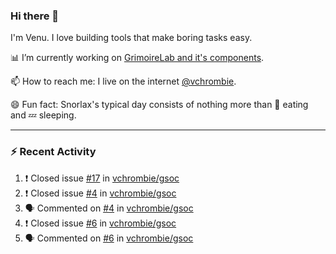 ### Hi there 👋

I'm Venu. I love building tools that make boring tasks easy.

📊 I’m currently working on [GrimoireLab and it's components](https://chaoss.github.io/grimoirelab).

📫 How to reach me: I live on the internet [@vchrombie](https://www.google.co.in/search?q=vchrombie).

😄 Fun fact: Snorlax's typical day consists of nothing more than :doughnut: eating and :zzz: sleeping.

---

### :zap: Recent Activity

<!--START_SECTION:activity-->
1. ❗️ Closed issue [#17](https://github.com/vchrombie/gsoc/issues/17) in [vchrombie/gsoc](https://github.com/vchrombie/gsoc)
2. ❗️ Closed issue [#4](https://github.com/vchrombie/gsoc/issues/4) in [vchrombie/gsoc](https://github.com/vchrombie/gsoc)
3. 🗣 Commented on [#4](https://github.com/vchrombie/gsoc/issues/4) in [vchrombie/gsoc](https://github.com/vchrombie/gsoc)
4. ❗️ Closed issue [#6](https://github.com/vchrombie/gsoc/issues/6) in [vchrombie/gsoc](https://github.com/vchrombie/gsoc)
5. 🗣 Commented on [#6](https://github.com/vchrombie/gsoc/issues/6) in [vchrombie/gsoc](https://github.com/vchrombie/gsoc)
<!--END_SECTION:activity-->

<!--
**vchrombie/vchrombie** is a ✨ _special_ ✨ repository because its `README.md` (this file) appears on your GitHub profile.

Here are some ideas to get you started:

- 🔭 I’m currently working on ...
- 🌱 I’m currently learning ...
- 👯 I’m looking to collaborate on ...
- 🤔 I’m looking for help with ...
- 💬 Ask me about ...
- 📫 How to reach me: ...
- 😄 Pronouns: ...
- ⚡ Fun fact: ...
-->
